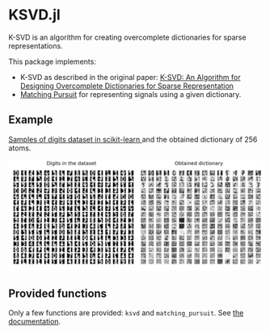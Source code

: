 # KSVD.jl

K-SVD is an algorithm for creating overcomplete dictionaries for sparse representations.  

This package implements:

* K-SVD as described in the original paper: [K-SVD: An Algorithm for Designing Overcomplete Dictionaries for Sparse Representation](http://www.cs.technion.ac.il/~freddy/papers/120.pdf)
* [Matching Pursuit](https://en.wikipedia.org/wiki/Matching_pursuit) for representing signals using a given dictionary.


## Example
[Samples of digits dataset in scikit-learn ](http://scikit-learn.org/stable/auto_examples/datasets/plot_digits_last_image.html) and the obtained dictionary of 256 atoms.

![result](examples/result.png)


## Provided functions

Only a few functions are provided: `ksvd` and `matching_pursuit`.
See [the documentation](docs/build/index.md).
